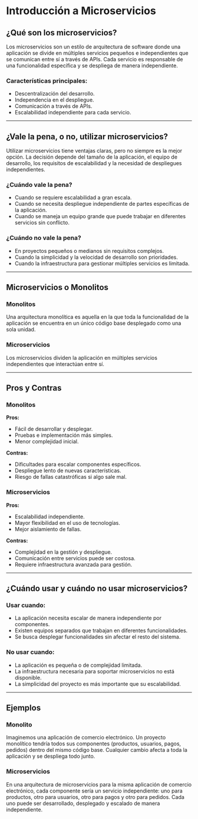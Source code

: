 # Introducción a Microservicios

## ¿Qué son los microservicios?
Los microservicios son un estilo de arquitectura de software donde una aplicación se divide en múltiples servicios pequeños e independientes que se comunican entre sí a través de APIs. Cada servicio es responsable de una funcionalidad específica y se despliega de manera independiente.

### Características principales:
- Descentralización del desarrollo.
- Independencia en el despliegue.
- Comunicación a través de APIs.
- Escalabilidad independiente para cada servicio.

---

## ¿Vale la pena, o no, utilizar microservicios?
Utilizar microservicios tiene ventajas claras, pero no siempre es la mejor opción. La decisión depende del tamaño de la aplicación, el equipo de desarrollo, los requisitos de escalabilidad y la necesidad de despliegues independientes.

### ¿Cuándo vale la pena?
- Cuando se requiere escalabilidad a gran escala.
- Cuando se necesita despliegue independiente de partes específicas de la aplicación.
- Cuando se maneja un equipo grande que puede trabajar en diferentes servicios sin conflicto.

### ¿Cuándo no vale la pena?
- En proyectos pequeños o medianos sin requisitos complejos.
- Cuando la simplicidad y la velocidad de desarrollo son prioridades.
- Cuando la infraestructura para gestionar múltiples servicios es limitada.

---

## Microservicios o Monolitos
### Monolitos
Una arquitectura monolítica es aquella en la que toda la funcionalidad de la aplicación se encuentra en un único código base desplegado como una sola unidad.

### Microservicios
Los microservicios dividen la aplicación en múltiples servicios independientes que interactúan entre sí.

---

## Pros y Contras
### Monolitos
**Pros:**
- Fácil de desarrollar y desplegar.
- Pruebas e implementación más simples.
- Menor complejidad inicial.

**Contras:**
- Dificultades para escalar componentes específicos.
- Despliegue lento de nuevas características.
- Riesgo de fallas catastróficas si algo sale mal.

### Microservicios
**Pros:**
- Escalabilidad independiente.
- Mayor flexibilidad en el uso de tecnologías.
- Mejor aislamiento de fallas.

**Contras:**
- Complejidad en la gestión y despliegue.
- Comunicación entre servicios puede ser costosa.
- Requiere infraestructura avanzada para gestión.

---

## ¿Cuándo usar y cuándo no usar microservicios?
### Usar cuando:
- La aplicación necesita escalar de manera independiente por componentes.
- Existen equipos separados que trabajan en diferentes funcionalidades.
- Se busca desplegar funcionalidades sin afectar el resto del sistema.

### No usar cuando:
- La aplicación es pequeña o de complejidad limitada.
- La infraestructura necesaria para soportar microservicios no está disponible.
- La simplicidad del proyecto es más importante que su escalabilidad.

---

## Ejemplos
### Monolito
Imaginemos una aplicación de comercio electrónico. Un proyecto monolítico tendría todos sus componentes (productos, usuarios, pagos, pedidos) dentro del mismo código base. Cualquier cambio afecta a toda la aplicación y se despliega todo junto.

### Microservicios
En una arquitectura de microservicios para la misma aplicación de comercio electrónico, cada componente sería un servicio independiente: uno para productos, otro para usuarios, otro para pagos y otro para pedidos. Cada uno puede ser desarrollado, desplegado y escalado de manera independiente.

